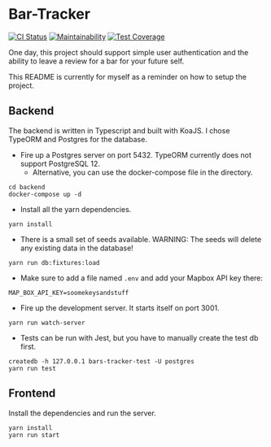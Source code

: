 # Bar-Tracker

[![CI Status](https://andyundso.semaphoreci.com/badges/Bar-Tracker.svg)](https://andyundso.semaphoreci.com/projects/Bar-Tracker)
[![Maintainability](https://api.codeclimate.com/v1/badges/291f35be42ae98a1cc76/maintainability)](https://codeclimate.com/github/andyundso/Bar-Tracker/maintainability)
[![Test Coverage](https://api.codeclimate.com/v1/badges/291f35be42ae98a1cc76/test_coverage)](https://codeclimate.com/github/andyundso/Bar-Tracker/test_coverage)

One day, this project should support simple user authentication and the ability to leave a review for a bar for 
your future self.

This README is currently for myself as a reminder on how to setup the project.

## Backend
The backend is written in Typescript and built with KoaJS. I chose TypeORM and Postgres for the database.

* Fire up a Postgres server on port 5432. TypeORM currently does not support PostgreSQL 12.
    * Alternative, you can use the docker-compose file in the directory.
    
````
cd backend
docker-compose up -d
````

* Install all the yarn dependencies.

````
yarn install
````

* There is a small set of seeds available. WARNING: The seeds will delete any existing data in the database!

````
yarn run db:fixtures:load
````

* Make sure to add a file named `.env` and add your Mapbox API key there:

````
MAP_BOX_API_KEY=soomekeysandstuff
````

* Fire up the development server. It starts itself on port 3001.

````
yarn run watch-server
````

* Tests can be run with Jest, but you have to manually create the test db first.

````
createdb -h 127.0.0.1 bars-tracker-test -U postgres
yarn run test
````

## Frontend
Install the dependencies and run the server.

````
yarn install
yarn run start
````
